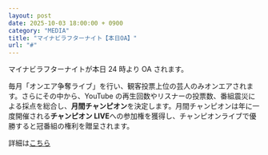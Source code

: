 ```yaml
---
layout: post
date: 2025-10-03 18:00:00 + 0900
category: "MEDIA"
title: "マイナビラフターナイト【本日OA】"
url: "#"
---
```


マイナビラフターナイトが本日 24 時より OA されます。<br>

毎月「オンエア争奪ライブ」を行い、観客投票上位の芸人のみオンエアされます。さらにその中から、YouTube の再生回数やリスナーの投票数、番組震災による採点を総合し、<b>月間チャンピオン</b>を決定します。月間チャンピオンは年に一度開催される<b>チャンピオン LIVE</b>への参加権を獲得し、チャンピオンライブで優勝すると冠番組の権利を贈呈されます。<br>

詳細は<a href="https://warai954.www.tbsradio.jp" target="_blank">こちら</a>
